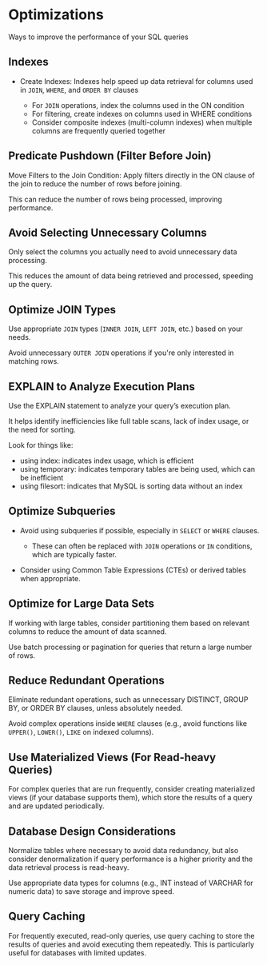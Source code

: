 # Optimizations

Ways to improve the performance of your SQL queries

## Indexes

- Create Indexes: Indexes help speed up data retrieval for columns used in `JOIN`, `WHERE`, and `ORDER BY` clauses

  - For `JOIN` operations, index the columns used in the ON condition
  - For filtering, create indexes on columns used in WHERE conditions
  - Consider composite indexes (multi-column indexes) when multiple columns are frequently queried together

## Predicate Pushdown (Filter Before Join)

Move Filters to the Join Condition: Apply filters directly in the ON clause of the join to reduce the number of rows before joining.

This can reduce the number of rows being processed, improving performance.

## Avoid Selecting Unnecessary Columns

Only select the columns you actually need to avoid unnecessary data processing.

This reduces the amount of data being retrieved and processed, speeding up the query.

## Optimize JOIN Types

Use appropriate `JOIN` types (`INNER JOIN`, `LEFT JOIN`, etc.) based on your needs.

Avoid unnecessary `OUTER JOIN` operations if you're only interested in matching rows.

## EXPLAIN to Analyze Execution Plans

Use the EXPLAIN statement to analyze your query’s execution plan.

It helps identify inefficiencies like full table scans, lack of index usage, or the need for sorting.

Look for things like:

- using index: indicates index usage, which is efficient
- using temporary: indicates temporary tables are being used, which can be inefficient
- using filesort: indicates that MySQL is sorting data without an index

## Optimize Subqueries

- Avoid using subqueries if possible, especially in `SELECT` or `WHERE` clauses.

  - These can often be replaced with `JOIN` operations or `IN` conditions, which are typically faster.

- Consider using Common Table Expressions (CTEs) or derived tables when appropriate.

## Optimize for Large Data Sets

If working with large tables, consider partitioning them based on relevant columns to reduce the amount of data scanned.

Use batch processing or pagination for queries that return a large number of rows.

## Reduce Redundant Operations

Eliminate redundant operations, such as unnecessary DISTINCT, GROUP BY, or ORDER BY clauses, unless absolutely needed.

Avoid complex operations inside `WHERE` clauses (e.g., avoid functions like `UPPER()`, `LOWER()`, `LIKE` on indexed columns).

## Use Materialized Views (For Read-heavy Queries)

For complex queries that are run frequently, consider creating materialized views (if your database supports them), which store the results of a query and are updated periodically.

## Database Design Considerations

Normalize tables where necessary to avoid data redundancy, but also consider denormalization if query performance is a higher priority and the data retrieval process is read-heavy.

Use appropriate data types for columns (e.g., INT instead of VARCHAR for numeric data) to save storage and improve speed.

## Query Caching

For frequently executed, read-only queries, use query caching to store the results of queries and avoid executing them repeatedly. This is particularly useful for databases with limited updates.
